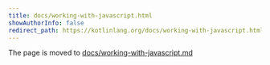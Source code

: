 ```yaml
---
title: docs/working-with-javascript.html
showAuthorInfo: false
redirect_path: https://kotlinlang.org/docs/working-with-javascript.html
---
```


The page is moved to [docs/working-with-javascript.md](docs/working-with-javascript.md)
